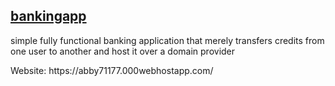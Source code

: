 <h2><b><u>bankingapp</u></b></h2>
<p> simple fully functional banking application that merely transfers credits from one user to another and host it over a domain provider</p>
<p> Website: https://abby71177.000webhostapp.com/</p>
